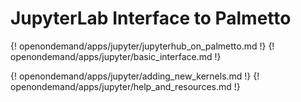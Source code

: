 
# JupyterLab Interface to Palmetto

{! openondemand/apps/jupyter/jupyterhub_on_palmetto.md !}
{! openondemand/apps/jupyter/basic_interface.md !}
<!--{! openondemand/apps/jupyter/jupyterlab_configuration.md !}-->
{! openondemand/apps/jupyter/adding_new_kernels.md !}
{! openondemand/apps/jupyter/help_and_resources.md !}
